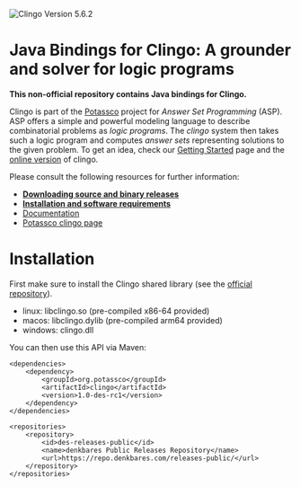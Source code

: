 ![Clingo Version 5.6.2](https://img.shields.io/badge/clingo-5.6.2-success)

# Java Bindings for Clingo: A grounder and solver for logic programs

**This non-official repository contains Java bindings for Clingo.**

Clingo is part of the [Potassco](https://potassco.org) project for *Answer Set
Programming* (ASP).  ASP offers a simple and powerful modeling language to
describe combinatorial problems as *logic programs*.  The *clingo* system then
takes such a logic program and computes *answer sets* representing solutions to
the given problem.  To get an idea, check our [Getting
Started](https://potassco.org/doc/start/) page and the [online
version](https://potassco.org/clingo/run/) of clingo.

Please consult the following resources for further information:

- [**Downloading source and binary releases**](https://github.com/potassco/clingo/releases)
- [**Installation and software requirements**](https://github.com/potassco/clingo/blob/master/INSTALL.md)
- [Documentation](https://github.com/potassco/guide/releases)
- [Potassco clingo page](https://potassco.org/clingo/)

# Installation

First make sure to install the Clingo shared library (see the [official repository](https://github.com/potassco/clingo/blob/master/INSTALL.md)).
- linux: libclingo.so (pre-compiled x86-64 provided)
- macos: libclingo.dylib (pre-compiled arm64 provided)
- windows: clingo.dll

You can then use this API via Maven:

```
<dependencies>
    <dependency>
        <groupId>org.potassco</groupId>
        <artifactId>clingo</artifactId>
        <version>1.0-des-rc1</version>
    </dependency>
</dependencies>

<repositories>
    <repository>
        <id>des-releases-public</id>
        <name>denkbares Public Releases Repository</name>
        <url>https://repo.denkbares.com/releases-public/</url>
    </repository>
</repositories>
```